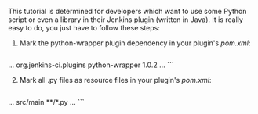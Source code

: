 This tutorial is determined for developers which want to use some Python script or even a library in their Jenkins plugin (written in Java). It is really easy to do, you just have to follow these steps:


1. Mark the python-wrapper plugin dependency in your plugin's _pom.xml_:
    ```xml
<dependencies>
...
    <dependency>  
        <groupId>org.jenkins-ci.plugins</groupId>
        <artifactId>python-wrapper</artifactId>
        <version>1.0.2</version>
    </dependency>
...
</dependencies>
```

2. Mark all .py files as resource files in your plugin's _pom.xml_:
    ```xml
<build>
...
  <resource>
    <directory>src/main</directory>
    <includes>
      <include>**/*.py</include>
    </includes>
  </resource>
...
</build>
```